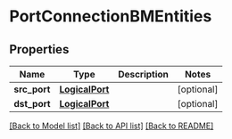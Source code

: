 # PortConnectionBMEntities

## Properties
Name | Type | Description | Notes
------------ | ------------- | ------------- | -------------
**src_port** | [**LogicalPort**](LogicalPort.md) |  | [optional] 
**dst_port** | [**LogicalPort**](LogicalPort.md) |  | [optional] 

[[Back to Model list]](../README.md#documentation-for-models) [[Back to API list]](../README.md#documentation-for-api-endpoints) [[Back to README]](../README.md)

